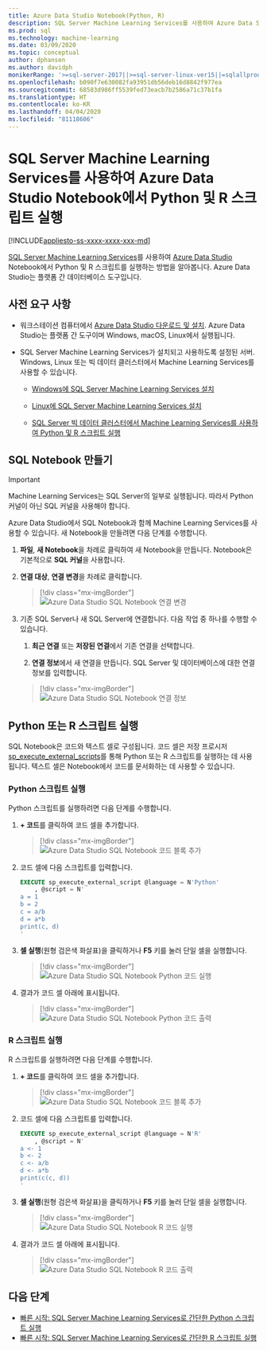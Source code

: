 ```yaml
---
title: Azure Data Studio Notebook(Python, R)
description: SQL Server Machine Learning Services를 사용하여 Azure Data Studio Notebook에서 Python 및 R 스크립트를 실행하는 방법을 알아봅니다.
ms.prod: sql
ms.technology: machine-learning
ms.date: 03/09/2020
ms.topic: conceptual
author: dphansen
ms.author: davidph
monikerRange: '>=sql-server-2017||>=sql-server-linux-ver15||=sqlallproducts-allversions'
ms.openlocfilehash: b090f7e630082fa93951db56deb16d8842f977ea
ms.sourcegitcommit: 68583d986ff5539fed73eacb7b2586a71c37b1fa
ms.translationtype: HT
ms.contentlocale: ko-KR
ms.lasthandoff: 04/04/2020
ms.locfileid: "81118606"
---
```

# <a name="run-python-and-r-scripts-in-azure-data-studio-notebooks-with-sql-server-machine-learning-services"></a>SQL Server Machine Learning Services를 사용하여 Azure Data Studio Notebook에서 Python 및 R 스크립트 실행
[!INCLUDE[appliesto-ss-xxxx-xxxx-xxx-md](../../includes/appliesto-ss-xxxx-xxxx-xxx-md.md)]

[SQL Server Machine Learning Services](../what-is-sql-server-machine-learning.md)를 사용하여 [Azure Data Studio](https://docs.microsoft.com/sql/azure-data-studio/what-is) Notebook에서 Python 및 R 스크립트를 실행하는 방법을 알아봅니다. Azure Data Studio는 플랫폼 간 데이터베이스 도구입니다.

## <a name="prerequisites"></a>사전 요구 사항

- 워크스테이션 컴퓨터에서 [Azure Data Studio 다운로드 및 설치](https://docs.microsoft.com/sql/azure-data-studio/download-azure-data-studio). Azure Data Studio는 플랫폼 간 도구이며 Windows, macOS, Linux에서 실행됩니다.

- SQL Server Machine Learning Services가 설치되고 사용하도록 설정된 서버. Windows, Linux 또는 빅 데이터 클러스터에서 Machine Learning Services를 사용할 수 있습니다.

    - [Windows에 SQL Server Machine Learning Services 설치](sql-machine-learning-services-windows-install.md)

    - [Linux에 SQL Server Machine Learning Services 설치](../../linux/sql-server-linux-setup-machine-learning.md)

    - [SQL Server 빅 데이터 클러스터에서 Machine Learning Services를 사용하여 Python 및 R 스크립트 실행](../../big-data-cluster/machine-learning-services.md)

## <a name="create-a-sql-notebook"></a>SQL Notebook 만들기

> [!IMPORTANT]
> Machine Learning Services는 SQL Server의 일부로 실행됩니다. 따라서 Python 커널이 아닌 SQL 커널을 사용해야 합니다.

Azure Data Studio에서 SQL Notebook과 함께 Machine Learning Services를 사용할 수 있습니다. 새 Notebook을 만들려면 다음 단계를 수행합니다.

1. **파일**, **새 Notebook**을 차례로 클릭하여 새 Notebook을 만듭니다. Notebook은 기본적으로 **SQL 커널**을 사용합니다.

1. **연결 대상**, **연결 변경**을 차례로 클릭합니다. 

    > [!div class="mx-imgBorder"]
    > ![Azure Data Studio SQL Notebook 연결 변경](media/ads-attach-to-connection.png)
    
1. 기존 SQL Server나 새 SQL Server에 연결합니다. 다음 작업 중 하나를 수행할 수 있습니다.

    1. **최근 연결** 또는 **저장된 연결**에서 기존 연결을 선택합니다.

    1. **연결 정보**에서 새 연결을 만듭니다. SQL Server 및 데이터베이스에 대한 연결 정보를 입력합니다.

    > [!div class="mx-imgBorder"]
    > ![Azure Data Studio SQL Notebook 연결 정보](media/ads-connection-details.png)  

## <a name="run-python-or-r-scripts"></a>Python 또는 R 스크립트 실행

SQL Notebook은 코드와 텍스트 셀로 구성됩니다. 코드 셀은 저장 프로시저 [sp_execute_external_scripts](../../relational-databases/system-stored-procedures/sp-execute-external-script-transact-sql.md)를 통해 Python 또는 R 스크립트를 실행하는 데 사용됩니다. 텍스트 셀은 Notebook에서 코드를 문서화하는 데 사용할 수 있습니다.

### <a name="run-a-python-script"></a>Python 스크립트 실행

Python 스크립트를 실행하려면 다음 단계를 수행합니다.

1. **+ 코드**를 클릭하여 코드 셀을 추가합니다.

    > [!div class="mx-imgBorder"]
    > ![Azure Data Studio SQL Notebook 코드 블록 추가](media/ads-add-code.png)  

1. 코드 셀에 다음 스크립트를 입력합니다.

    ```sql
    EXECUTE sp_execute_external_script @language = N'Python'
        , @script = N'
    a = 1
    b = 2
    c = a/b
    d = a*b
    print(c, d)
    '
    ```

1. **셀 실행**(원형 검은색 화살표)을 클릭하거나 **F5** 키를 눌러 단일 셀을 실행합니다.

    > [!div class="mx-imgBorder"]
    > ![Azure Data Studio SQL Notebook Python 코드 실행](media/ads-run-python.png)  

1. 결과가 코드 셀 아래에 표시됩니다.

    > [!div class="mx-imgBorder"]
    > ![Azure Data Studio SQL Notebook Python 코드 출력](media/ads-run-python-output.png)  

### <a name="run-an-r-script"></a>R 스크립트 실행

R 스크립트를 실행하려면 다음 단계를 수행합니다.

1. **+ 코드**를 클릭하여 코드 셀을 추가합니다.

    > [!div class="mx-imgBorder"]
    > ![Azure Data Studio SQL Notebook 코드 블록 추가](media/ads-add-code.png)  

1. 코드 셀에 다음 스크립트를 입력합니다.

    ```sql
    EXECUTE sp_execute_external_script @language = N'R'
        , @script = N'
    a <- 1
    b <- 2
    c <- a/b
    d <- a*b
    print(c(c, d))
    '
    ```

1. **셀 실행**(원형 검은색 화살표)을 클릭하거나 **F5** 키를 눌러 단일 셀을 실행합니다.

    > [!div class="mx-imgBorder"]
    > ![Azure Data Studio SQL Notebook R 코드 실행](media/ads-run-r.png)  

1. 결과가 코드 셀 아래에 표시됩니다.

    > [!div class="mx-imgBorder"]
    > ![Azure Data Studio SQL Notebook R 코드 출력](media/ads-run-r-output.png)  

## <a name="next-steps"></a>다음 단계

- [빠른 시작: SQL Server Machine Learning Services로 간단한 Python 스크립트 실행](../tutorials/quickstart-python-create-script.md)
- [빠른 시작: SQL Server Machine Learning Services로 간단한 R 스크립트 실행](../tutorials/quickstart-r-create-script.md)
